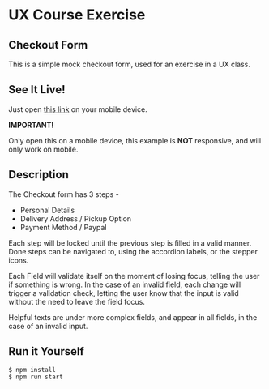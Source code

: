 UX Course Exercise
==============
Checkout Form
----------

This is a simple mock checkout form, used for an exercise in a UX class.

See It Live!
----
Just open [this link](http://ux-checkout.surge.sh) on your mobile device.

**IMPORTANT!**

Only open this on a mobile device, this example is **NOT** responsive, and will only work on mobile.

Description
---
The Checkout form has 3 steps -
- Personal Details
- Delivery Address / Pickup Option
- Payment Method / Paypal

Each step will be locked until the previous step is filled in a valid manner. Done steps can be navigated to, using the accordion labels, or the stepper icons.

Each Field will validate itself on the moment of losing focus, telling the user if something is wrong. In the case of an invalid field, each change will trigger a validation check, letting the user know that the input is valid without the need to leave the field focus.

Helpful texts are under more complex fields, and appear in all fields, in the case of an invalid input.

Run it Yourself
----
```
$ npm install
$ npm run start
```